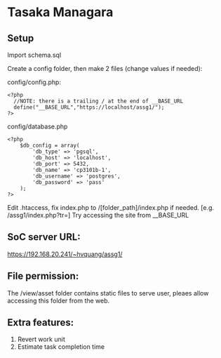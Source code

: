 Tasaka Managara
===================
## Setup

Import schema.sql

Create a config folder, then make 2 files (change values if needed):

config/config.php:

```
<?php
  //NOTE: there is a trailing / at the end of __BASE_URL
  define("__BASE_URL","https://localhost/assg1/");
?>
```

config/database.php

```
<?php
	$db_config = array(
		'db_type' => 'pgsql',
		'db_host' => 'localhost',
		'db_port' => 5432,
		'db_name' => 'cp3101b-1',
		'db_username' => 'postgres',
		'db_password' => 'pass'
	);
?>
```
Edit .htaccess, fix index.php to /[folder_path]/index.php if needed. [e.g. /assg1/index.php?tr=]
Try accessing the site from __BASE_URL
## SoC server URL: 
https://192.168.20.241/~hvquang/assg1/

## File permission: 
The /view/asset folder contains static files to serve user, pleaes allow accessing this folder from the web.


## Extra features: 
1. Revert work unit
2. Estimate task completion time
